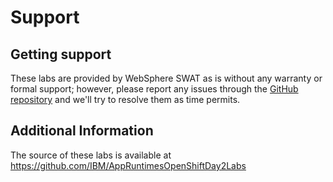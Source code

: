 # Support

## Getting support

These labs are provided by WebSphere SWAT as is without any warranty or formal support; however, please report any issues through the [GitHub repository](https://github.com/IBM/AppRuntimesOpenShiftDay2Labs/issues) and we'll try to resolve them as time permits.

## Additional Information

The source of these labs is available at <https://github.com/IBM/AppRuntimesOpenShiftDay2Labs>
